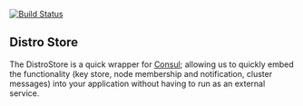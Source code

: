 [![Build Status](https://travis-ci.org/gambol99/distrostore.svg?branch=master)](https://travis-ci.org/gambol99/distrostore)

Distro Store
----------

The DistroStore is a quick wrapper for [Consul](https://github.com/hashicorp/consul); allowing us to quickly embed the functionality (key store, node membership and notification, cluster messages) into your application without having to run as an external service.

